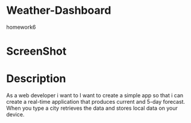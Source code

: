 # Weather-Dashboard
homework6

# ScreenShot

# Description 

As a web developer i want to I want to create a simple app so that i can create a real-time application that produces current and 5-day forecast. When you type a city retrieves the data and stores local data on your device.